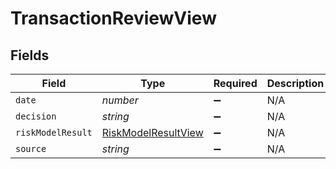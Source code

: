 # TransactionReviewView


## Fields

| Field                                                             | Type                                                              | Required                                                          | Description                                                       |
| ----------------------------------------------------------------- | ----------------------------------------------------------------- | ----------------------------------------------------------------- | ----------------------------------------------------------------- |
| `date`                                                            | *number*                                                          | :heavy_minus_sign:                                                | N/A                                                               |
| `decision`                                                        | *string*                                                          | :heavy_minus_sign:                                                | N/A                                                               |
| `riskModelResult`                                                 | [RiskModelResultView](../../models/shared/riskmodelresultview.md) | :heavy_minus_sign:                                                | N/A                                                               |
| `source`                                                          | *string*                                                          | :heavy_minus_sign:                                                | N/A                                                               |